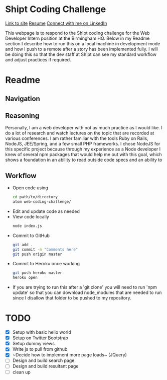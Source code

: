 Shipt Coding Challenge
======================

[Link to site](https://sarnsdev-shipt-challenge.herokuapp.com/)
[Resume](https://docs.google.com/document/d/1hW9D7f4YvKk1l836_yTsOGRQel5OmMI0XnlbIv9sFXI/edit?usp=sharing)
[Connect with me on LinkedIn](www.linkedin.com/in/stephenarnsparger)

This webpage is to respond to the Shipt coding challenge for the Web Developer Intern position at the Birmingham HQ. Below in my Readme section I describe how to run this on a local machine in development mode and how I push to a remote after a story has been implemented fully. I will be doing this so that the dev staff at Shipt can see my standard workflow and adjust practices if required.

Readme
======

Navigation
----------

Reasoning
---------

Personally, I am a web developer with not as much practice as I would like. I do a lot of research and watch lectures on the topic that are recorded at various conferences. I am rather familiar with the tools Ruby on Rails, NodeJS, JEE/Spring, and a few small PHP frameworks. I chose NodeJS for this specific project because through my experience as a Node developer I knew of several npm packages that would help me out with this goal, which shows a foundation in an ability to read outside code specs and an ability to  

Workflow
--------
- Open code using
   ```bash
   cd path/to/directory
   atom web-coding-challenge/
   ```
- Edit and update code as needed
- View code locally
   ```bash
   node index.js
   ```
- Commit to GitHub
   ```bash
   git add .
   git commit -m "Comments here"
   git push origin master
   ```
- Commit to Heroku once working
   ```bash
   git push heroku master
   heroku open
   ```

* If you are trying to run this after a 'git clone' you will need to run 'npm update' so that you can download node_modules that are needed to run since I disallow that folder to be pushed to my repository.



TODO
====
- [X] Setup with basic hello world
- [X] Setup on Twitter Bootstrap
- [X] Setup dummy views
- [X] Write js to pull from github
- [X] ~Decide how to implement more page loads~ (JQuery)
- [ ] Design and build search page
- [ ] Design and build resultant page
- [ ] clean up
